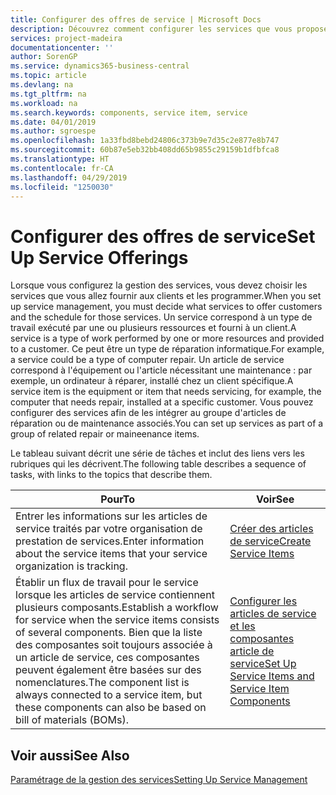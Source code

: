 ```yaml
---
title: Configurer des offres de service | Microsoft Docs
description: Découvrez comment configurer les services que vous proposez à vos clients.
services: project-madeira
documentationcenter: ''
author: SorenGP
ms.service: dynamics365-business-central
ms.topic: article
ms.devlang: na
ms.tgt_pltfrm: na
ms.workload: na
ms.search.keywords: components, service item, service
ms.date: 04/01/2019
ms.author: sgroespe
ms.openlocfilehash: 1a33fbd8bebd24806c373b9e7d35c2e877e8b747
ms.sourcegitcommit: 60b87e5eb32bb408dd65b9855c29159b1dfbfca8
ms.translationtype: HT
ms.contentlocale: fr-CA
ms.lasthandoff: 04/29/2019
ms.locfileid: "1250030"
---
```

# <a name="set-up-service-offerings"></a><span data-ttu-id="213da-103">Configurer des offres de service</span><span class="sxs-lookup"><span data-stu-id="213da-103">Set Up Service Offerings</span></span>
<span data-ttu-id="213da-104">Lorsque vous configurez la gestion des services, vous devez choisir les services que vous allez fournir aux clients et les programmer.</span><span class="sxs-lookup"><span data-stu-id="213da-104">When you set up service management, you must decide what services to offer customers and the schedule for those services.</span></span> <span data-ttu-id="213da-105">Un service correspond à un type de travail exécuté par une ou plusieurs ressources et fourni à un client.</span><span class="sxs-lookup"><span data-stu-id="213da-105">A service is a type of work performed by one or more resources and provided to a customer.</span></span> <span data-ttu-id="213da-106">Ce peut être un type de réparation informatique.</span><span class="sxs-lookup"><span data-stu-id="213da-106">For example, a service could be a type of computer repair.</span></span> <span data-ttu-id="213da-107">Un article de service correspond à l'équipement ou l'article nécessitant une maintenance : par exemple, un ordinateur à réparer, installé chez un client spécifique.</span><span class="sxs-lookup"><span data-stu-id="213da-107">A service item is the equipment or item that needs servicing, for example, the computer that needs repair, installed at a specific customer.</span></span> <span data-ttu-id="213da-108">Vous pouvez configurer des services afin de les intégrer au groupe d'articles de réparation ou de maintenance associés.</span><span class="sxs-lookup"><span data-stu-id="213da-108">You can set up services as part of a group of related repair or maineenance items.</span></span>  
  
<span data-ttu-id="213da-109">Le tableau suivant décrit une série de tâches et inclut des liens vers les rubriques qui les décrivent.</span><span class="sxs-lookup"><span data-stu-id="213da-109">The following table describes a sequence of tasks, with links to the topics that describe them.</span></span>  
  
|<span data-ttu-id="213da-110">**Pour**</span><span class="sxs-lookup"><span data-stu-id="213da-110">**To**</span></span>|<span data-ttu-id="213da-111">**Voir**</span><span class="sxs-lookup"><span data-stu-id="213da-111">**See**</span></span>|  
|------------|-------------|  
|<span data-ttu-id="213da-112">Entrer les informations sur les articles de service traités par votre organisation de prestation de services.</span><span class="sxs-lookup"><span data-stu-id="213da-112">Enter information about the service items that your service organization is tracking.</span></span>|[<span data-ttu-id="213da-113">Créer des articles de service</span><span class="sxs-lookup"><span data-stu-id="213da-113">Create Service Items</span></span>](service-how-to-create-service-items.md)|  
|<span data-ttu-id="213da-114">Établir un flux de travail pour le service lorsque les articles de service contiennent plusieurs composants.</span><span class="sxs-lookup"><span data-stu-id="213da-114">Establish a workflow for service when the service items consists of several components.</span></span> <span data-ttu-id="213da-115">Bien que la liste des composantes soit toujours associée à un article de service, ces composantes peuvent également être basées sur des nomenclatures.</span><span class="sxs-lookup"><span data-stu-id="213da-115">The component list is always connected to a service item, but these components can also be based on bill of materials (BOMs).</span></span>|[<span data-ttu-id="213da-116">Configurer les articles de service et les composantes article de service</span><span class="sxs-lookup"><span data-stu-id="213da-116">Set Up Service Items and Service Item Components</span></span>](service-how-setup-service-items.md)|  
  
## <a name="see-also"></a><span data-ttu-id="213da-117">Voir aussi</span><span class="sxs-lookup"><span data-stu-id="213da-117">See Also</span></span>  
[<span data-ttu-id="213da-118">Paramétrage de la gestion des services</span><span class="sxs-lookup"><span data-stu-id="213da-118">Setting Up Service Management</span></span>](service-setup-service.md)   